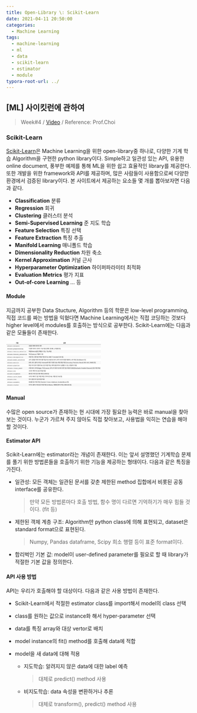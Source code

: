 ```yaml
---
title: Open-Library \: Scikit-Learn
date: 2021-04-11 20:50:00
categories:
  - Machine Learning
tags:
  - machine-learning
  - ml
  - data
  - scikit-learn
  - estimator
  - module
typora-root-url: ../
---
```




## [ML] 사이킷런에 관하여

> Week#4 / [Video](https://www.youtube.com/watch?v=NvczZp_uEL0) / Reference: Prof.Choi



### Scikit-Learn

 [Scikit-Learn](https://scikit-learn.org/stable/index.html)은 Machine Learning을 위한 open-library중 하나로, 다양한 기계 학습 Algorithm을 구현한 python library이다. Simple하고 일관성 있는 API, 유용한 online document, 풍부한 예제를 통해 ML을 위한 쉽고 효율적인 library를 제공한다. 또한 개발을 위한 framework와 API를 제공하며, 많은 사람들이 사용함으로써 다양한 환경에서 검증된 library이다. 본 사이트에서 제공하는 요소들 몇 개를 뽑아보자면 다음과 같다.



- **Classification** 분류
- **Regression** 회귀
- **Clustering** 클러스터 분석
- **Semi-Supervised Learning** 준 지도 학습
- **Feature Selection** 특징 선택
- **Feature Extraction** 특징 추출
- **Manifold Learning** 매니폴드 학습
- **Dimensionality Reduction** 차원 축소
- **Kernel Approximation** 커널 근사
- **Hyperparameter Optimization** 하이퍼파라미터 최적화
- **Evaluation Metrics** 평가 지표
- **Out-of-core Learning** ... 등





#### Module

 지금까지 공부한 Data Stucture, Algorithm 등의 학문은 low-level programming, 직접 코드를 짜는 방법을 익혔다면 Machine Learning에서는 직접 코딩하는 것보다 higher level에서 modules를 호출하는 방식으로 공부한다. Scikit-Learn에는 다음과 같은 모듈들이 존재한다.

<img src="/images/post8-ml-w4/2.png" alt="modules" style="zoom:25%;border:none" />





#### Manual

 수많은 open source가 존재하는 현 시대에 가장 필요한 능력은 바로 manual을 찾아보는 것이다. 누군가 가르쳐 주지 않아도 직접 찾아보고, 사용법을 익히는 연습을 해야 할 것이다.



#### Estimator API

 Scikit-Learn에는 estimator라는 개념이 존재한다. 이는 앞서 설명했던 기계학습 문제를 풀기 위한 방법론들을 호출하기 위한 기능을 제공하는 형태이다. 다음과 같은 특징을 가진다.

- 일관성: 모든 객체는 일관된 문서를 갖춘 제한된 method 집합에서 비롯된 공동 interface를 공유한다.

  > 만약 모든 방법론마다 호출 방법, 함수 명이 다르면 기억하기가 매우 힘들 것이다. (fit 등)

- 제한된 객체 계층 구조: Algorithm만 python class에 의해 표현되고, dataset은 standard format으로 표현된다.

  > Numpy, Pandas dataframe, Scipy 희소 행렬 등이 표준 format이다.

- 합리벅인 기본 값: model이 user-defined parameter를 필요로 할 때 library가 적절한 기본 값을 정의한다.



#### API 사용 방법

 API는 우리가 호출해야 할 대상이다. 다음과 같은 사용 방법이 존재한다.

- Scikit-Learn에서 적절한 estimator class를 import해서 model의 class 선택

- class를 원하는 값으로 instance화 해서 hyper-parameter 선택

- data를 특징 array와 대상 vertor로 배치

- model instance의 fit() method를 호출해 data에 적합

- model을 새 data에 대해 적용

  - 지도학습: 알려지지 않은 data에 대한 label 예측

    > 대체로 predict() method 사용

  - 비지도학습: data 속성을 변환하거나 추론

    > 대체로 transform(), predict() method 사용


